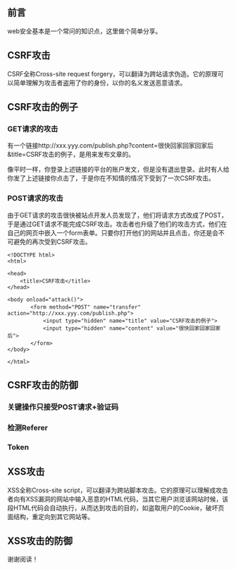 ## 前言

web安全基本是一个常问的知识点，这里做个简单分享。

## CSRF攻击

CSRF全称Cross-site request forgery，可以翻译为跨站请求伪造。它的原理可以简单理解为攻击者盗用了你的身份，以你的名义发送恶意请求。

## CSRF攻击的例子

### GET请求的攻击

有一个链接http://xxx.yyy.com/publish.php?content=很快回家回家回家后&title=CSRF攻击的例子，是用来发布文章的。

像平时一样，你登录上述链接的平台的账户发文，但是没有退出登录。此时有人给你发了上述链接你点击了，于是你在不知情的情况下受到了一次CSRF攻击。

### POST请求的攻击

由于GET请求的攻击很快被站点开发人员发现了，他们将请求方式改成了POST，于是通过GET请求不能完成CSRF攻击。攻击者也升级了他们的攻击方式，他们在自己的网页中嵌入一个form表单。只要你打开他们的网站并且点击，你还是会不可避免的再次受到CSRF攻击。

```
<!DOCTYPE html>
<html>

<head>
    <title>CSRF攻击</title>
</head>

<body onload="attack()">
    　　<form method="POST" name="transfer" 　action="http://xxx.yyy.com/publish.php">
        　　<input type="hidden" name="title" value="CSRF攻击的例子">
        　　<input type="hidden" name="content" value="很快回家回家回家后">
    　　</form>
</body>

</html>
```

## CSRF攻击的防御

### 关键操作只接受POST请求+验证码



### 检测Referer



### Token



## XSS攻击

XSS全称Cross-site script，可以翻译为跨站脚本攻击。它的原理可以理解成攻击者向有XSS漏洞的网站中输入恶意的HTML代码，当其它用户浏览该网站时候，该段HTML代码会自动执行，从而达到攻击的目的，如盗取用户的Cookie，破坏页面结构，重定向到其它网站等。

## XSS攻击的防御




谢谢阅读！